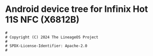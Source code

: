 # Android device tree for Infinix Hot 11S NFC (X6812B)

```
#
# Copyright (C) 2024 The LineageOS Project
#
# SPDX-License-Identifier: Apache-2.0
#
```
